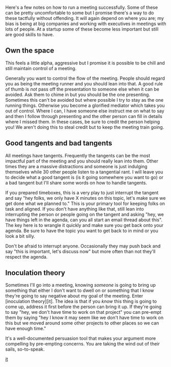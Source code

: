 Here's a few notes on how to run a meeting successfully. Some of these can be pretty uncomfortable to some but I promise there's a way to do these tactfully without offending. It will again depend on where you are; my bias is being at big companies and working with executives in meetings with lots of people. At a startup some of these become less important but still are good skills to have.

## Own the space

This feels a little alpha, aggressive but I promise it is possible to be chill and still maintain control of a meeting.

Generally you want to control the flow of the meeting. People should regard you as being the meeting runner and you should lean into that. A good rule of thumb is _not_ pass off the presentation to someone else when it can be avoided. Ask them to chime in but you should be the one presenting. Sometimes this can't be avoided but where possible I try to stay as the one running things. Otherwise you become a glorified mediator which takes you out of control. Where I can, I have someone else instruct me on what to say and then I follow through presenting and the other person can fill in details where I missed them. In these cases, be sure to credit the person helping you! We aren't doing this to steal credit but to keep the meeting train going.

## Good tangents and bad tangents

All meetings have tangents. Frequently the tangents can be the most impactful part of the meeting and you should really lean into them. Other times they are a massive distractions and someone is just indulging themselves while 30 other people listen to a tangential rant. I will leave you to decide what a good tangent is (is it going somewhere you want to go) or a bad tangent but I'll share some words on how to handle tangents.

If you prepared timeboxes, this is a very play to just interrupt the tangent and say "hey folks, we only have X minutes on this topic, let's make sure we get done what we planned to." This is your primary tool for keeping folks on task and aligned. If you don't have anything like that, still lean into interrupting the person or people going on the tangent and asking "hey, we have things left in the agenda, can you all start an email thread about this". The key here is to wrangle it quickly and make sure you get back onto your agenda. Be sure to have the topic you want to get back to in mind or you look a bit silly.

Don't be afraid to interrupt anyone. Occasionally they may push back and say "this is important, let's discuss now" but more often than not they'll respect the agenda.

## Inoculation theory

Sometimes I'll go into a meeting, knowing _someone_ is going to bring up something that either I don't want to dwell on or something that I know they're going to say negative about my goal of the meeting. Enter [inoculation theory][it]. The idea is that if you _know_ this thing is going to come up, address it first before the person can bring it up. If they're going to say "hey, we don't have time to work on that project" you can pre-empt them by saying "hey I know it may seem like we don't have time to work on this but we moved around some other projects to other places so we can have enough time."

It's a well-documented persuasion tool that makes your argument more compelling by pre-empting concerns. You are taking the wind out of their sails, so-to-speak.

[it](https://en.wikipedia.org/wiki/Inoculation_theory)